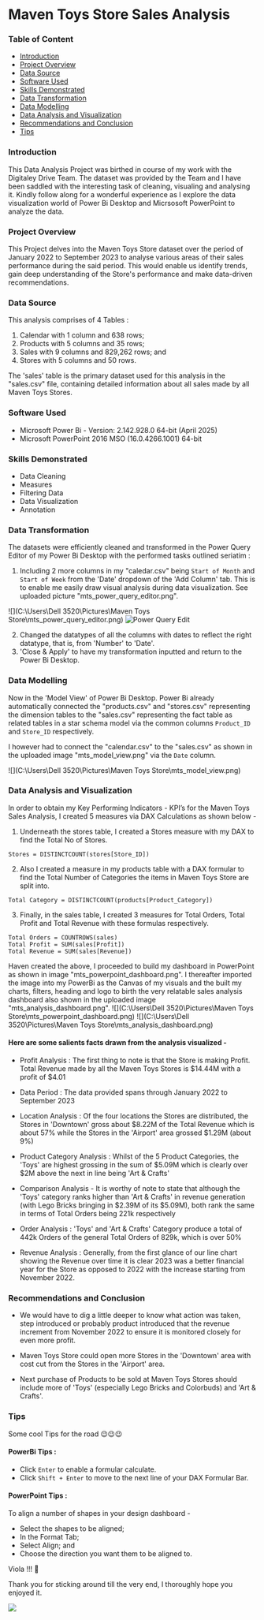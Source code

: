 # Maven Toys Store Sales Analysis

### Table of Content

- [Introduction](#introduction)
- [Project Overview](project_overview)
- [Data Source](data_source)
- [Software Used](software_used)
- [Skills Demonstrated](skills_demonstrated)
- [Data Transformation](data_transformation)
- [Data Modelling](data_modelling)
- [Data Analysis and Visualization](data_analysis_and_visualization)
- [Recommendations and Conclusion](recommendations_and_conclusion)
- [Tips](tips)

### Introduction

This Data Analysis Project was birthed in course of my work with the Digitaley Drive Team. The dataset was provided by the Team and I have been saddled with the interesting task of cleaning, visualing and analysing it.
Kindly follow along for a wonderful experience as I explore the data visualization world of Power Bi Desktop and Micrsosoft PowerPoint to analyze the data.

### Project Overview

This Project delves into the Maven Toys Store dataset over the period of January 2022 to September 2023 to analyse various areas of their sales performance during the said period. This would enable us identify trends, gain deep understanding of the Store's performance and make data-driven recommendations.

### Data Source

This analysis comprises of 4 Tables :

1. Calendar with 1 column and 638 rows; 
2. Products with 5 columns and 35 rows;
3. Sales with 9 columns and 829,262 rows; and
4. Stores with 5 columns and 50 rows.

The 'sales' table is the primary dataset used for this analysis in the "sales.csv" file, containing detailed information about all sales made by all Maven Toys Stores.

### Software Used

- Microsoft Power Bi - Version: 2.142.928.0 64-bit (April 2025)
- Microsoft PowerPoint 2016 MSO (16.0.4266.1001) 64-bit

### Skills Demonstrated

- Data Cleaning
- Measures
- Filtering Data
- Data Visualization
- Annotation

### Data Transformation

The datasets were efficiently cleaned and transformed in the Power Query Editor of my Power Bi Desktop with the performed tasks outlined seriatim :

1. Including 2 more columns in my "caledar.csv" being `Start of Month` and `Start of Week` from the 'Date' dropdown of the 'Add Column' tab. This is to enable me easily draw visual analysis during data visualization. See uploaded picture "mts_power_query_editor.png".
   
![](C:\Users\Dell 3520\Pictures\Maven Toys Store\mts_power_query_editor.png)
![Power Query Edit](https://github.com/user-attachments/assets/78adfbcc-e903-4de7-a972-39a57379912c)

2. Changed the datatypes of all the columns with dates to reflect the right datatype, that is, from 'Number' to 'Date'.
3. 'Close & Apply' to have my transformation inputted and return to the Power Bi Desktop.

### Data Modelling

Now in the 'Model View' of Power Bi Desktop. Power Bi already automatically connected the "products.csv" and "stores.csv" representing the dimension tables to the "sales.csv" representing the fact table as related tables in a star schema model via the common columns `Product_ID` and `Store_ID` respectively. 

I however had to connect the "calendar.csv" to the "sales.csv" as shown in the uploaded image "mts_model_view.png" via the `Date` column.

![](C:\Users\Dell 3520\Pictures\Maven Toys Store\mts_model_view.png)

### Data Analysis and Visualization

In order to obtain my Key Performing Indicators - KPI’s for the Maven Toys Sales Analysis, I created 5 measures via DAX Calculations as shown below -

1. Underneath the stores table, I created a Stores measure with my DAX to find the Total No of Stores.
```
Stores = DISTINCTCOUNT(stores[Store_ID])
```

2. Also I created a measure in my products table with a DAX formular to find the Total Number of Categories the items in Maven Toys Store are split into.
```
Total Category = DISTINCTCOUNT(products[Product_Category])
```

3. Finally, in the sales table, I created 3 measures for Total Orders, Total Profit and Total Revenue with these formulas respectively.
```
Total Orders = COUNTROWS(sales)
Total Profit = SUM(sales[Profit])
Total Revenue = SUM(sales[Revenue])
```
Haven created the above, I proceeded to build my dashboard in PowerPoint as shown in image "mts_powerpoint_dashboard.png". I thereafter imported the image into my PowerBi as the Canvas of my visuals and the built my charts, filters, heading and logo to birth the very relatable sales analysis dashboard also shown in the uploaded image "mts_analysis_dashboard.png".
![](C:\Users\Dell 3520\Pictures\Maven Toys Store\mts_powerpoint_dashboard.png)
![](C:\Users\Dell 3520\Pictures\Maven Toys Store\mts_analysis_dashboard.png)

#### Here are some salients facts drawn from the analysis visualized -

- Profit Analysis : The first thing to note is that the Store is making Profit. Total Revenue made by all the Maven Toys Stores is $14.44M with a profit of $4.01

- Data Period : The data provided spans through January 2022 to September 2023

- Location Analysis : Of the four locations the Stores are distributed, the Stores in 'Downtown' gross about $8.22M of the Total Revenue which is about 57% while the Stores in the 'Airport' area grossed $1.29M (about 9%)

- Product Category Analysis : Whilst of the 5 Product Categories, the 'Toys' are highest grossing in the sum of $5.09M which is clearly over $2M above the next in line being 'Art & Crafts'

- Comparison Analysis - It is worthy of note to state that although the 'Toys' category ranks higher than 'Art & Crafts' in revenue generation (with Lego Bricks bringing in $2.39M of its $5.09M), both rank the same in terms of Total Orders being 221k respectively

- Order Analysis : 'Toys' and 'Art & Crafts' Category produce a total of 442k Orders of the general Total Orders of 829k, which is over 50%

- Revenue Analysis : Generally, from the first glance of our line chart showing the Revenue over time it is clear 2023 was a better financial year for the Store as opposed to 2022 with the increase starting from November 2022.

### Recommendations and Conclusion 

- We would have to dig a little deeper to know what action was taken, step introduced or probably product introduced that the revenue increment from November 2022 to ensure it is monitored closely for even more profit.

- Maven Toys Store could open more Stores in the 'Downtown' area with cost cut from the Stores in the 'Airport' area.

- Next purchase of Products to be sold at Maven Toys Stores should include more of 'Toys' (especially Lego Bricks and Colorbuds) and 'Art & Crafts'.

### Tips

Some cool Tips for the road 😉😉😉

#### PowerBi Tips : 

- Click `Enter` to enable a formular calculate.
- Click `Shift + Enter` to move to the next line of your DAX Formular Bar.

#### PowerPoint Tips : 

To align a number of shapes in your design dashboard - 

- Select the shapes to be aligned;
- In the Format Tab;
- Select Align; and
- Choose the direction you want them to be aligned to.

Viola !!! 💯

Thank you for sticking around till the very end, I thoroughly hope you enjoyed it.

![](https://www.shutterstock.com/image-photo/cookie-thank-you-260nw-376370176.jpg)
